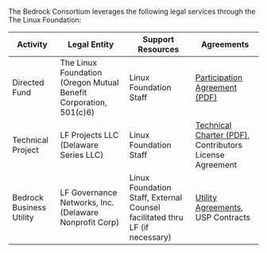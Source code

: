 The Bedrock Consortium leverages the following legal services through the The Linux Foundation:

| Activity | Legal Entity | Support Resources | Agreements|
| --- | --- | --- | --- |
| Directed Fund	| The Linux Foundation (Oregon Mutual Benefit Corporation, 501(c)6) | Linux Foundation Staff | [Participation Agreement (PDF)](./contracts/watermarked/bbu_participation_agreement.pdf)|
| Technical Project |	LF Projects LLC (Delaware Series LLC) | Linux Foundation Staff | [Technical Charter (PDF)](./charters/bedrock_technical_project_charter.pdf), Contributors License Agreement |
|Bedrock Business Utility	| LF Governance Networks, Inc. (Delaware Nonprofit Corp)|  Linux Foundation Staff,  External Counsel facilitated thru LF (if  necessary) |  [Utility Agreements](./member_agreements.md), USP Contracts|
